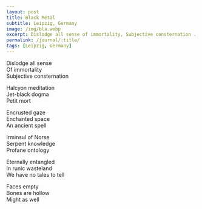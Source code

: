 ```yaml
---
layout: post
title: Black Metal
subtitle: Leipzig, Germany
image: /img/bla.webp
excerpt: Dislodge all sense of immortality, Subjective consternation ...
permalink: /journal/:title/
tags: [Leipzig, Germany]
---
```

Dislodge all sense  
Of immortality  
Subjective consternation  

Halcyon meditation  
Jet-black dogma  
Petit mort  

Encrusted gaze  
Enchanted space  
An ancient spell  

Irminsul of Norse  
Serpent knowledge  
Profane ontology  

Eternally entangled  
In runic wasteland  
We have no tales to tell  

Faces empty  
Bones are hollow  
Might as well  